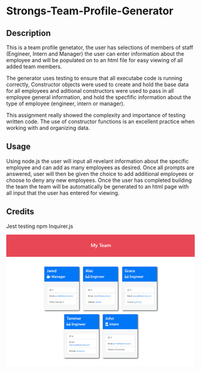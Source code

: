 # Strongs-Team-Profile-Generator

## Description

This is a team profile genetator, the user has selections of members of staff (Engineer, Intern and Manager) the user can enter information about the employee and will be populated on to an html file for easy viewing of all added team members.

The generator uses testing to ensure that all executabe code is running correctly, Constructor objects were used to create and hold the base data for all employees and aditional constructors were used to pass in all employee general information, and hold the specfific information about the type of employee (engineer, intern or manager).

This assignment really showed the complexity and importance of testing written code. The use of constructor functions is an excellent practice when working with and organizing data.

## Usage

Using node.js the user will input all revelant information about the specific employee and can add as many employees as desired. Once all prompts are answered, user will then be given the choice to add additional employees or choose to deny any new employees. Once the user has completed building the team the team will be automatically be generated to an html page with all input that the user has entered for viewing.

## Credits

Jest testing npm
Inquirer.js

![Team generator screenshot](assets/10-object-oriented-programming-homework-demo.png)

